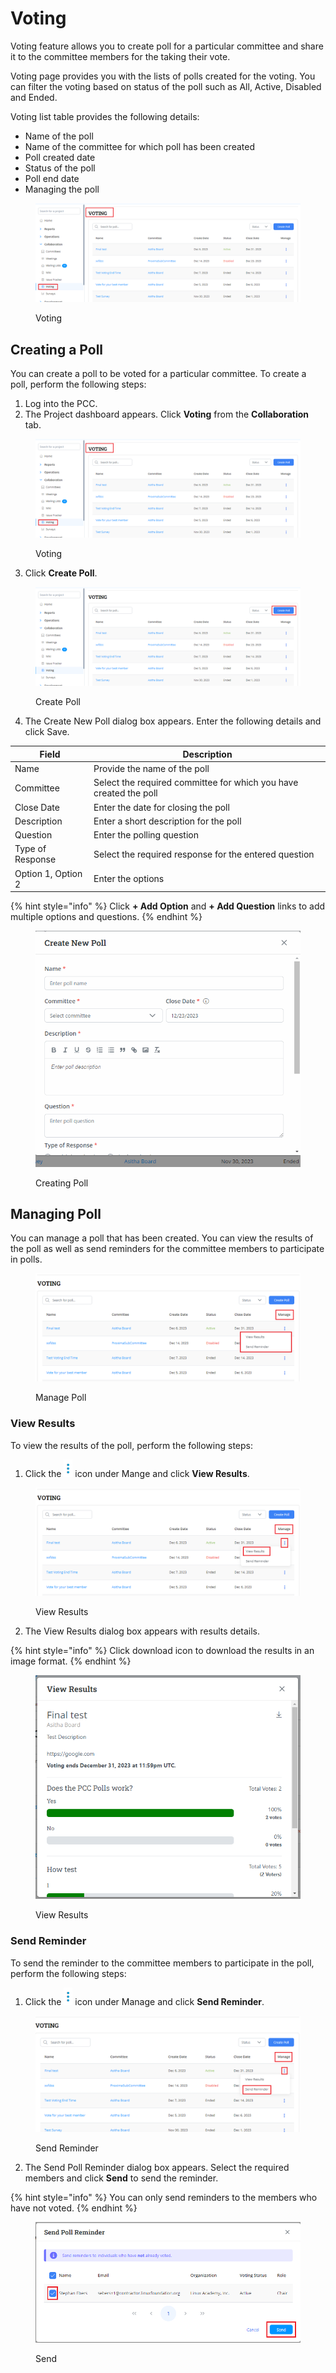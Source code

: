 # Voting

Voting feature allows  you to create poll for a particular committee and share it to the committee members for the taking their vote.&#x20;

Voting page provides you with the lists of polls created for the voting. You can filter the voting based on status of the poll such as All, Active, Disabled and Ended.&#x20;

Voting list table provides the following details:

* Name of the poll
* Name of the committee for which poll has been created&#x20;
* Poll created date&#x20;
* Status of the poll&#x20;
* Poll end date&#x20;
* Managing the poll&#x20;

<figure><img src="../../../.gitbook/assets/Vot.png" alt=""><figcaption><p>Voting </p></figcaption></figure>

## Creating a Poll&#x20;

You can create a poll to be voted for a particular committee. To create a poll, perform the following steps:

1. Log into the PCC.&#x20;
2. The Project dashboard appears. Click **Voting** from the **Collaboration** tab.

<figure><img src="../../../.gitbook/assets/Vot (1).png" alt=""><figcaption><p>Voting </p></figcaption></figure>

3. Click **Create Poll**. &#x20;

<figure><img src="../../../.gitbook/assets/V1.png" alt=""><figcaption><p>Create Poll</p></figcaption></figure>

4. The Create New Poll dialog box appears. Enter the following details and click Save.&#x20;

| Field              | Description                                                        |
| ------------------ | ------------------------------------------------------------------ |
| Name               | Provide the name of the poll                                       |
| Committee          | Select the  required committee for which you have created the poll |
| Close Date         | Enter the date for closing the poll                                |
| Description        | Enter a short description for the poll                             |
| Question           | Enter the polling question                                         |
| Type of Response   | Select the required response for the entered question              |
| Option 1, Option 2 | Enter the options                                                  |

{% hint style="info" %}
Click **+ Add Option** and **+ Add Question** links to add multiple options and questions.&#x20;
{% endhint %}

<figure><img src="../../../.gitbook/assets/CP.gif" alt=""><figcaption><p>Creating Poll </p></figcaption></figure>

## Managing Poll

You can manage a poll that has been created. You can view the results of the poll as well as send reminders for the committee members to participate in polls.&#x20;

<figure><img src="../../../.gitbook/assets/V2.png" alt=""><figcaption><p>Manage Poll </p></figcaption></figure>

### View Results

To view the results of the poll, perform the following steps:

1. Click the <img src="../../../.gitbook/assets/Domdot.png" alt="" data-size="line"> icon under Mange and click **View Results**.&#x20;

<figure><img src="../../../.gitbook/assets/V3.png" alt=""><figcaption><p>View Results</p></figcaption></figure>

2. The View Results dialog box appears with results details.&#x20;

{% hint style="info" %}
Click download icon to download the results in an image format.&#x20;
{% endhint %}

<figure><img src="../../../.gitbook/assets/V4.png" alt=""><figcaption><p>View Results </p></figcaption></figure>

### Send Reminder

To send the reminder to the committee members to participate in the poll, perform the following steps:

1. Click the <img src="../../../.gitbook/assets/Domdot.png" alt="" data-size="line"> icon under Manage and click **Send Reminder**.&#x20;

<figure><img src="../../../.gitbook/assets/V5.png" alt=""><figcaption><p>Send Reminder </p></figcaption></figure>

2. The Send Poll Reminder dialog box appears. Select the required members and click **Send** to send the reminder.&#x20;

{% hint style="info" %}
You can only send reminders to the members who have not voted.&#x20;
{% endhint %}

<figure><img src="../../../.gitbook/assets/V6.png" alt=""><figcaption><p>Send </p></figcaption></figure>
